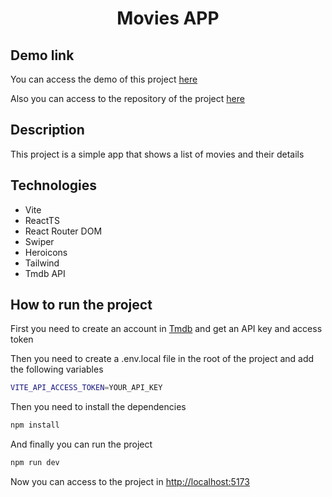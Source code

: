 <h1 align="center">Movies APP</h1>
<h2>Demo link</h2>
<p>You can access the demo of this project <a href="https://movies-app-nine-dusky.vercel.app/" blank="_target">here</a></p>
<p>Also you can access to the repository of the project <a href="https://github.com/sonnned/movies_app" blank="_target">here</a></p>
<h2>Description</h2>
<p>This project is a simple app that shows a list of movies and their details</p>
<h2>Technologies</h2>
<ul>
  <li>Vite</li>
  <li>ReactTS</li>
  <li>React Router DOM</li>
  <li>Swiper</li>
  <li>Heroicons</li>
  <li>Tailwind</li>
  <li>Tmdb API</li>
</ul>
<h2>How to run the project</h2>
<p>First you need to create an account in <a href="https://www.themoviedb.org/" blank="_target">Tmdb</a> and get an API key and access token</p>
<p>Then you need to create a .env.local file in the root of the project and add the following variables</p>

```bash
VITE_API_ACCESS_TOKEN=YOUR_API_KEY
```

<p>Then you need to install the dependencies</p>

```bash
npm install
```

<p>And finally you can run the project</p>

```bash
npm run dev
```

<p>Now you can access to the project in <a href="http://localhost:5173" blank="_target">http://localhost:5173</a></p>

